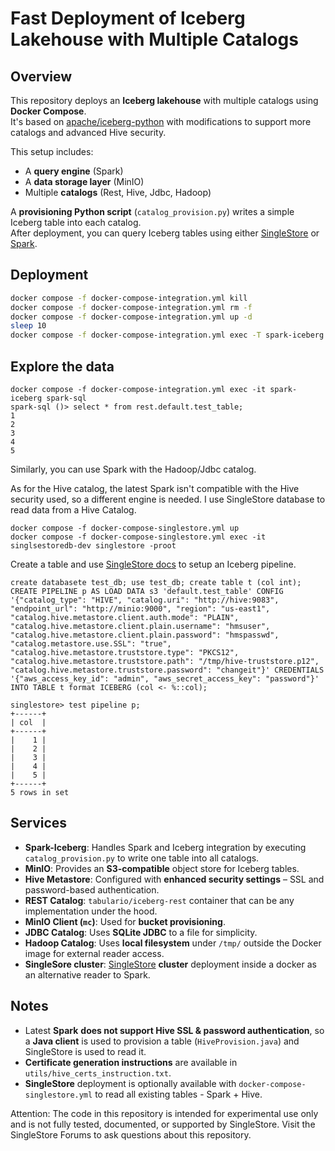# Fast Deployment of Iceberg Lakehouse with Multiple Catalogs

## Overview

This repository deploys an **Iceberg lakehouse** with multiple catalogs using **Docker Compose**.  
It's based on [apache/iceberg-python](https://github.com/apache/iceberg-python) with modifications to support more catalogs and advanced Hive security.

This setup includes:
- A **query engine** (Spark)
- A **data storage layer** (MinIO)
- Multiple **catalogs** (Rest, Hive, Jdbc, Hadoop)

A **provisioning Python script** (`catalog_provision.py`) writes a simple Iceberg table into each catalog.  
After deployment, you can query Iceberg tables using either [SingleStore](https://www.singlestore.com/) or [Spark](https://spark.apache.org/).

## Deployment

```sh
docker compose -f docker-compose-integration.yml kill
docker compose -f docker-compose-integration.yml rm -f
docker compose -f docker-compose-integration.yml up -d
sleep 10
docker compose -f docker-compose-integration.yml exec -T spark-iceberg python catalog_provision.py
```

## Explore the data

```
docker compose -f docker-compose-integration.yml exec -it spark-iceberg spark-sql
spark-sql ()> select * from rest.default.test_table;
1
2
3
4
5
```
Similarly, you can use Spark with the Hadoop/Jdbc catalog.

As for the Hive catalog, the latest Spark isn't compatible with the Hive security used, so a different engine is needed.
I use SingleStore database to read data from a Hive Catalog.
```
docker compose -f docker-compose-singlestore.yml up
docker compose -f docker-compose-singlestore.yml exec -it singlsestoredb-dev singlestore -proot
```

Create a table and use [SingleStore docs](https://docs.singlestore.com/db/v8.9/load-data/data-sources/iceberg-ingest/) to setup an Iceberg pipeline.
```
create databasete test_db; use test_db; create table t (col int);
CREATE PIPELINE p AS LOAD DATA s3 'default.test_table' CONFIG '{"catalog_type": "HIVE", "catalog.uri": "http://hive:9083", "endpoint_url": "http://minio:9000", "region": "us-east1", "catalog.hive.metastore.client.auth.mode": "PLAIN", "catalog.hive.metastore.client.plain.username": "hmsuser", "catalog.hive.metastore.client.plain.password": "hmspasswd", "catalog.metastore.use.SSL": "true", "catalog.hive.metastore.truststore.type": "PKCS12", "catalog.hive.metastore.truststore.path": "/tmp/hive-truststore.p12", "catalog.hive.metastore.truststore.password": "changeit"}' CREDENTIALS '{"aws_access_key_id": "admin", "aws_secret_access_key": "password"}' INTO TABLE t format ICEBERG (col <- %::col);

singlestore> test pipeline p;
+------+
| col  |
+------+
|    1 |
|    2 |
|    3 |
|    4 |
|    5 |
+------+
5 rows in set
```

## Services

- **Spark-Iceberg**: Handles Spark and Iceberg integration by executing `catalog_provision.py` to write one table into all catalogs.
- **MinIO**: Provides an **S3-compatible** object store for Iceberg tables.
- **Hive Metastore**: Configured with **enhanced security settings** – SSL and password-based authentication.
- **REST Catalog**: `tabulario/iceberg-rest` container that can be any implementation under the hood.
- **MinIO Client (`mc`)**: Used for **bucket provisioning**.
- **JDBC Catalog**: Uses **SQLite JDBC** to a file for simplicity.
- **Hadoop Catalog**: Uses **local filesystem** under `/tmp/` outside the Docker image for external reader access.
- **SingleSore cluster**: [SingleStore](https://www.singlestore.com/) **cluster** deployment inside a docker as an alternative reader to Spark.

## Notes

- Latest **Spark** **does not support Hive SSL & password authentication**, so a **Java client** is used to provision a table (`HiveProvision.java`) and SingleStore is used to read it.
- **Certificate generation instructions** are available in `utils/hive_certs_instruction.txt`.
- **SingleStore** deployment is optionally available with `docker-compose-singlestore.yml` to read all existing tables - Spark + Hive.

Attention: The code in this repository is intended for experimental use only and is not fully tested, documented, or supported by SingleStore. Visit the SingleStore Forums to ask questions about this repository.